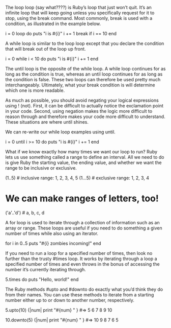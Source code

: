 The loop loop (say what????) is Ruby’s loop that just won’t quit. It’s an infinite loop that will keep going unless you specifically request for it to stop, using the break command. Most commonly, break is used with a condition, as illustrated in the example below.

i = 0
loop do
  puts "i is #{i}"
  i += 1
  break if i == 10
end

A while loop is similar to the loop loop except that you declare the condition that will break out of the loop up front.

i = 0
while i < 10 do
 puts "i is #{i}"
 i += 1
end

The until loop is the opposite of the while loop. A while loop continues for as long as the condition is true, whereas an until loop continues for as long as the condition is false. These two loops can therefore be used pretty much interchangeably. Ultimately, what your break condition is will determine which one is more readable.

As much as possible, you should avoid negating your logical expressions using ! (not). First, it can be difficult to actually notice the exclamation point in your code. Second, using negation makes the logic more difficult to reason through and therefore makes your code more difficult to understand. These situations are where until shines.

We can re-write our while loop examples using until.

i = 0
until i >= 10 do
 puts "i is #{i}"
 i += 1
end

What if we know exactly how many times we want our loop to run? Ruby lets us use something called a range to define an interval. All we need to do is give Ruby the starting value, the ending value, and whether we want the range to be inclusive or exclusive.

(1..5)      # inclusive range: 1, 2, 3, 4, 5
(1...5)     # exclusive range: 1, 2, 3, 4

# We can make ranges of letters, too!
('a'..'d')  # a, b, c, d

A for loop is used to iterate through a collection of information such as an array or range. These loops are useful if you need to do something a given number of times while also using an iterator.

for i in 0..5
  puts "#{i} zombies incoming!"
end

If you need to run a loop for a specified number of times, then look no further than the trusty #times loop. It works by iterating through a loop a specified number of times and even throws in the bonus of accessing the number it’s currently iterating through.

5.times do
  puts "Hello, world!"
end

The Ruby methods #upto and #downto do exactly what you’d think they do from their names. You can use these methods to iterate from a starting number either up to or down to another number, respectively.

5.upto(10) {|num| print "#{num} " }     #=> 5 6 7 8 9 10

10.downto(5) {|num| print "#{num} " }   #=> 10 9 8 7 6 5